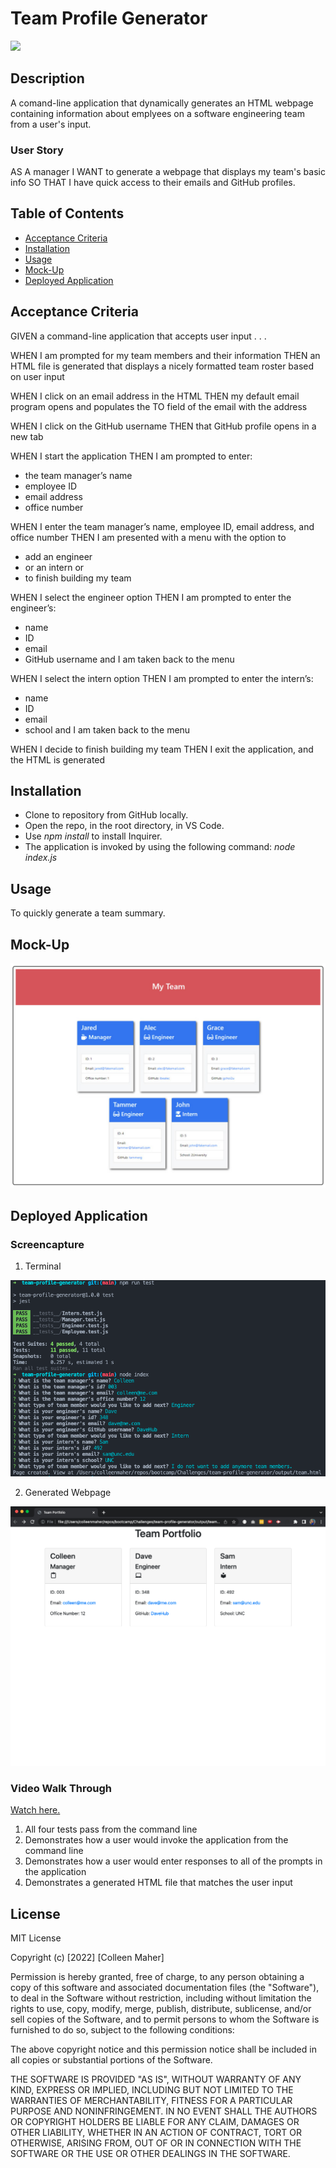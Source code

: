 # Team Profile Generator
<a href="#license"><img src="https://img.shields.io/badge/license-mit-informational"></img></a>

## Description
A comand-line application that dynamically generates an HTML webpage containing information about emplyees on a software engineering team from a user's input.

### User Story
AS A manager
I WANT to generate a webpage that displays my team's basic info
SO THAT I have quick access to their emails and GitHub profiles.

## Table of Contents
- <a href="#acceptance-criteria">Acceptance Criteria</a>
- <a href="#installation">Installation</a>
- <a href="#usage">Usage</a>
- <a href="#mock-up">Mock-Up</a>
- <a href="#deployed-application">Deployed Application</a>


## Acceptance Criteria
GIVEN a command-line application that accepts user input . . .

WHEN I am prompted for my team members and their information
THEN an HTML file is generated that displays a nicely formatted team roster based on user input

WHEN I click on an email address in the HTML
THEN my default email program opens and populates the TO field of the email with the address

WHEN I click on the GitHub username
THEN that GitHub profile opens in a new tab

WHEN I start the application
THEN I am prompted to enter:
- the team manager’s name
- employee ID
- email address
- office number

WHEN I enter the team manager’s name, employee ID, email address, and office number
THEN I am presented with a menu with the option to
- add an engineer
- or an intern or
- to finish building my team

WHEN I select the engineer option
THEN I am prompted to enter the engineer’s:
- name
- ID
- email
- GitHub username
and I am taken back to the menu

WHEN I select the intern option
THEN I am prompted to enter the intern’s:
- name
- ID
- email
- school
and I am taken back to the menu

WHEN I decide to finish building my team
THEN I exit the application, and the HTML is generated
## Installation
- Clone to repository from GitHub locally.
- Open the repo, in the root directory, in VS Code.
- Use _npm install_ to install Inquirer.
- The application is invoked by using the following command: _node index.js_
## Usage
To quickly generate a team summary.

## Mock-Up
<img src="./Images/mock-up.png">

## Deployed Application
### Screencapture
1. Terminal
<img src="./Images/command-line-prompts.png">

2. Generated Webpage
<img src="./Images/generated-webpage.png">

### Video Walk Through
<a href="https://drive.google.com/file/d/1wpwMjsmf8UXjHD7nRdHcQpE38q-xi-CJ/view?usp=sharing">Watch here.</a>
1. All four tests pass from the command line
2. Demonstrates how a user would invoke the application from the command line
3. Demonstrates how a user would enter responses to all of the prompts in the application
4. Demonstrates a generated HTML file that matches the user input

## License
MIT License

Copyright (c) [2022] [Colleen Maher]

Permission is hereby granted, free of charge, to any person obtaining a copy
of this software and associated documentation files (the "Software"), to deal
in the Software without restriction, including without limitation the rights
to use, copy, modify, merge, publish, distribute, sublicense, and/or sell
copies of the Software, and to permit persons to whom the Software is
furnished to do so, subject to the following conditions:

The above copyright notice and this permission notice shall be included in all
copies or substantial portions of the Software.

THE SOFTWARE IS PROVIDED "AS IS", WITHOUT WARRANTY OF ANY KIND, EXPRESS OR
IMPLIED, INCLUDING BUT NOT LIMITED TO THE WARRANTIES OF MERCHANTABILITY,
FITNESS FOR A PARTICULAR PURPOSE AND NONINFRINGEMENT. IN NO EVENT SHALL THE
AUTHORS OR COPYRIGHT HOLDERS BE LIABLE FOR ANY CLAIM, DAMAGES OR OTHER
LIABILITY, WHETHER IN AN ACTION OF CONTRACT, TORT OR OTHERWISE, ARISING FROM,
OUT OF OR IN CONNECTION WITH THE SOFTWARE OR THE USE OR OTHER DEALINGS IN THE
SOFTWARE.
